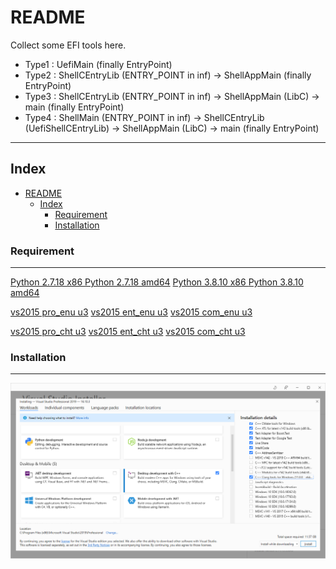 
README
===========================
Collect some EFI tools here.

* Type1 : UefiMain         (finally EntryPoint)
* Type2 : ShellCEntryLib   (ENTRY_POINT in inf) -> ShellAppMain   (finally EntryPoint)
* Type3 : ShellCEntryLib   (ENTRY_POINT in inf) -> ShellAppMain   (LibC)               -> main (finally EntryPoint)
* Type4 : ShellMain        (ENTRY_POINT in inf) -> ShellCEntryLib (UefiShellCEntryLib) -> ShellAppMain  (LibC)       -> main (finally EntryPoint)

****

## Index
- [README](#readme)
  - [Index](#index)
    - [Requirement](#requirement)
    - [Installation](#installation)


### Requirement
___
[Python 2.7.18  x86 ](https://www.python.org/ftp/python/2.7.18/python-2.7.18.msi)
[Python 2.7.18 amd64](https://www.python.org/ftp/python/2.7.18/python-2.7.18.amd64.msi)
[Python 3.8.10  x86 ](https://www.python.org/ftp/python/3.8.10/python-3.8.10.exe)
[Python 3.8.10 amd64](https://www.python.org/ftp/python/3.8.10/python-3.8.10-amd64.exe)


[vs2015 pro_enu u3](http://download.microsoft.com/download/e/b/c/ebc2c43f-3821-4a0b-82b1-d05368af1604/vs2015.3.pro_enu.iso)
[vs2015 ent_enu u3](http://download.microsoft.com/download/8/4/3/843ec655-1b67-46c3-a7a4-10a1159cfa84/vs2015.3.ent_enu.iso)
[vs2015 com_enu u3](http://download.microsoft.com/download/b/e/d/bedddfc4-55f4-4748-90a8-ffe38a40e89f/vs2015.3.com_enu.iso)

[vs2015 pro_cht u3](http://download.microsoft.com/download/6/c/f/6cfe65ad-a72a-4828-8477-6abf91daa920/vs2015.3.pro_cht.iso)
[vs2015 ent_cht u3](http://download.microsoft.com/download/9/d/f/9df3e0f6-519d-43ac-952c-ff1d3bd5e486/vs2015.3.ent_cht.iso)
[vs2015 com_cht u3](http://download.microsoft.com/download/7/6/d/76dd809a-d4ae-4e0e-9a24-ad55576e5c8a/vs2015.3.com_cht.iso)


### Installation
___
![sdk](Untitled.png "sdk")


